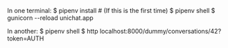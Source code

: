 In one terminal:
    $ pipenv install # (If this is the first time)
    $ pipenv shell
    $ gunicorn --reload unichat.app

In another:
    $ pipenv shell
    $ http localhost:8000/dummy/conversations/42?token=AUTH

